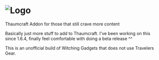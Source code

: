 ![Logo](https://raw.githubusercontent.com/BluSunrize/WitchingGadgets/master/src/main/resources/assets/witchinggadgets/logo.png)
==============

Thaumcraft Addon for those that still crave more content 

Basically just more stuff to add to Thaumcraft. I've been working on this since 1.6.4, finally feel comfortable with doing a beta release ^^

This is an unofficial build of Witching Gadgets that does not use Travelers Gear.

